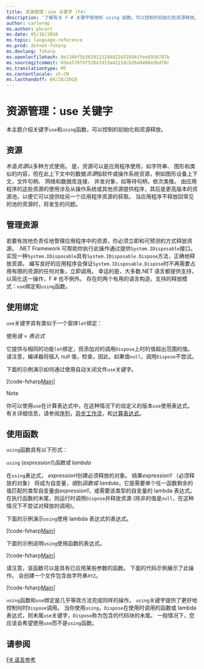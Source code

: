 ```yaml
---
title: 资源管理：use 关键字 (F#)
description: '了解有关 F # 关键字使用和 using 函数，可以控制的初始化和资源释放。'
author: cartermp
ms.author: phcart
ms.date: 05/16/2016
ms.topic: language-reference
ms.prod: dotnet-fsharp
ms.devlang: fsharp
ms.openlocfilehash: 0e134bf5b302911324dd224316941fee693b787b
ms.sourcegitcommit: 03ee570f6f528a7d23a4221dcb26a9498edbdf8c
ms.translationtype: MT
ms.contentlocale: zh-CN
ms.lasthandoff: 04/28/2018
---
```

# <a name="resource-management-the-use-keyword"></a>资源管理：use 关键字

本主题介绍关键字`use`和`using`函数，可以控制的初始化和资源释放。

## <a name="resources"></a>资源
术语*资源*以多种方式使用。 是，资源可以是应用程序使用，如字符串、 图形和类似的内容，但在此上下文中的数据*资源*指软件或操作系统资源，例如图形设备上下文，文件句柄、 网络和数据库连接、 并发对象，如等待句柄，依次类推。 由应用程序的这些资源的使用涉及从操作系统或其他资源提供程序，其后是更高版本的资源池，以便它可以提供给另一个应用程序资源的获取。 当应用程序不释放回常见的池的资源时，将发生的问题。

## <a name="managing-resources"></a>管理资源
若要有效地负责任地管理应用程序中的资源，你必须立即和可预测的方式释放资源。 .NET Framework 可帮助你执行此操作通过提供`System.IDisposable`接口。 实现一种`System.IDisposable`具有`System.IDisposable.Dispose`方法，正确地释放资源。 编写良好的应用程序会保证`System.IDisposable.Dispose`时不再需要占用有限的资源的任何对象，立即调用。 幸运的是，大多数.NET 语言都提供支持，以简化这一操作，F # 也不例外。 存在的两个有用的语言构造，支持的释放模式：`use`绑定和`using`函数。

## <a name="use-binding"></a>使用绑定
`use`关键字具有类似于一个窗体`let`绑定：

使用*值* = *表达式*

它提供与相同的功能`let`绑定，但添加对的调用`Dispose`上时的值超出范围的值。 请注意，编译器将插入 null 值，检查，因此，如果值`null`，调用`Dispose`不尝试。

下面的示例演示如何通过使用自动关闭文件`use`关键字。

[!code-fsharp[Main](../../../samples/snippets/fsharp/lang-ref-2/snippet6301.fs)]

>[!NOTE]
你可以使用`use`在计算表达式中，在这种情况下的自定义的版本`use`使用表达式。 有关详细信息，请参阅[序列](sequences.md)，[异步工作流](asynchronous-workflows.md)，和[计算表达式](computation-expressions.md)。


## <a name="using-function"></a>使用函数
`using`函数具有以下形式：

`using` (*expression1*)*函数或 lambda*

在`using`表达式， *expression1*创建必须释放的对象。 结果*expression1* （必须释放的对象） 将成为自变量，*值*到*函数或 lambda*，它是需要单个任一函数剩余的值匹配的类型自变量由*expression1*，或需要该类型的自变量的 lambda 表达式。 在执行函数的末尾，则运行时调用`Dispose`并释放资源 (除非的值是`null`，在这种情况下不尝试对释放的调用)。

下面的示例演示`using`使用 lambda 表达式的表达式。

[!code-fsharp[Main](../../../samples/snippets/fsharp/lang-ref-2/snippet6302.fs)]

下面的示例说明`using`使用函数的表达式。

[!code-fsharp[Main](../../../samples/snippets/fsharp/lang-ref-2/snippet6303.fs)]

请注意，该函数可以是具有已应用某些参数的函数。 下面的代码示例展示了此操作。 会创建一个文件包含由字符串`XYZ`。

[!code-fsharp[Main](../../../samples/snippets/fsharp/lang-ref-2/snippet6304.fs)]

`using`函数和`use`绑定是几乎等效方法完成同样的操作。 `using`关键字提供了更好地控制何时`Dispose`调用。 当你使用`using`，`Dispose`在使用时调用的函数或 lambda 表达式，则末尾`use`关键字，`Dispose`称为包含的代码块的末尾。 一般情况下，您应该会希望使用`use`而不是`using`函数。


## <a name="see-also"></a>请参阅
[F# 语言参考](index.md)
